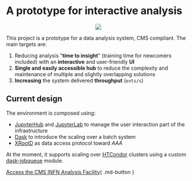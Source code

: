 # A prototype for interactive analysis

<p align="center">
    <img src="/en/latest/prototype.gif"></img>
</p>

This project is a prototype for a data analysis system, CMS compliant. The main
targets are:

1. Reducing analysis "**time to insight**" (training time for newcomers included) with an **interactive** and user-friendly **UI**
2. **Single and easily accessible hub** to reduce the complexity and maintenance of multiple and slightly overlapping solutions
3. **Increasing** the system delivered **throughput** (`evts/s`)

## Current design

The environment is composed using:

- [JupyterHub](https://jupyter.org/hub) and [JupyterLab](https://jupyter.org) to manage the user interaction part of the infrastructure
- [Dask](https://dask.org/) to introduce the scaling over a batch system
- [XRootD](https://xrootd.slac.stanford.edu/) as data access protocol toward _AAA_

At the moment, it supports scaling over [HTCondor](https://htcondor.org/) clusters using a custom
[dask-jobqueue](http://jobqueue.dask.org/en/latest/) module.

[Access the CMS INFN Analysis Facility](https://cms-it-hub.cloud.cnaf.infn.it/){ .md-button }
